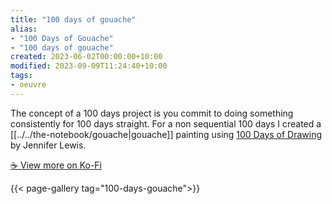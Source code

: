 ```yaml
---
title: "100 days of gouache"
alias:
- "100 Days of Gouache"
- "100 days of gouache"
created: 2023-06-02T00:00:00+10:00
modified: 2023-09-09T11:24:40+10:00
tags:
- oeuvre
---
```


The concept of a 100 days project is you commit to doing something consistently for 100 days straight. For a non sequential 100 days I created a [[../../the-notebook/gouache|gouache]] painting using [100 Days of Drawing](https://www.booktopia.com.au/100-days-of-drawing-guided-sketchbook--jennifer-lewis/book/9781419732171.html) by Jennifer Lewis.

[☕️ View more on Ko-Fi](https://ko-fi.com/album/-Gouache-R6R4LKUKX)

{{< page-gallery tag="100-days-gouache">}}

